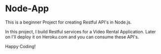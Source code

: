 # Node-App
This is a beginner Project for creating Restful API's in Node.js.

In this project, I build Restful services for a Video Rental Application. 
Later on I'll deploy it on Heroku.com and you can consume these API's.

Happy Coding!
